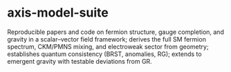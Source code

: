 # axis-model-suite
Reproducible papers and code on fermion structure, gauge completion, and gravity in a scalar–vector field framework; derives the full SM fermion spectrum, CKM/PMNS mixing, and electroweak sector from geometry; establishes quantum consistency (BRST, anomalies, RG); extends to emergent gravity with testable deviations from GR.
